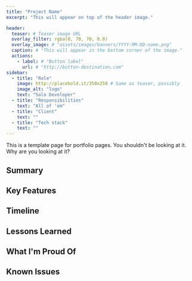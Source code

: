 ```yaml
---
title: "Project Name"
excerpt: "This will appear on top of the header image."

header:
  teaser: # Teaser image URL
  overlay_filter: rgba(0, 70, 70, 0.8)
  overlay_image: # "assets/images/banners/YYYY-MM-DD-name.png"
  caption: # "This will appear in the bottom corner of the image."
  actions:
    - label: # "Button label"
      url: # "http://button-destination.com"
sidebar:
  - title: "Role"
    image: http://placehold.it/350x250 # Same as teaser, possibly
    image_alt: "logo"
    text: "Solo Developer"
  - title: "Responsibilities"
    text: "All of 'em"
  - title: "Client"
    text: ""
  - title: "Tech stack"
    text: ""
---
```


This is a template page for portfolio pages. You shouldn't be looking at it. Why are you looking at it?

## Summary

<!-- One-paragraph summary goes here. -->

## Key Features

<!-- What important technologies, features, etc were in this project? -->

## Timeline

<!-- How long did it take? -->

## Lessons Learned

<!-- What new skills did I learn? What roadblocks did I encounter? What challenges did I overcome? -->

## What I'm Proud Of

<!-- What am I particularly happy about from this project? -->

## Known Issues

<!-- Optional: what needs to be addressed? -->